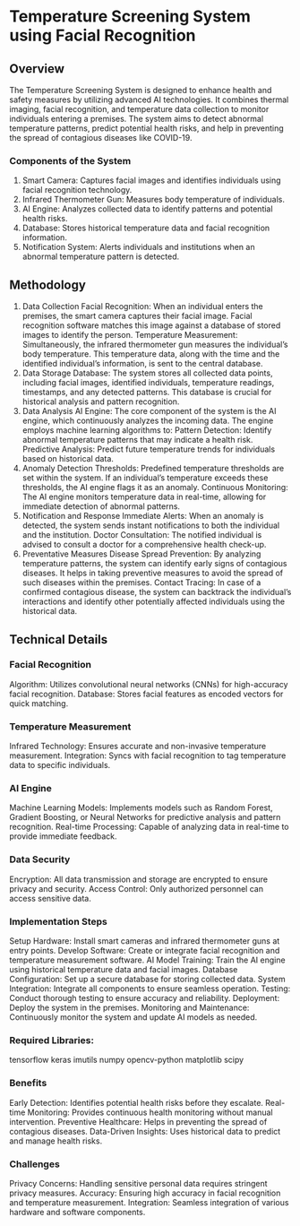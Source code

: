 # Temperature Screening System using Facial Recognition

## Overview
The Temperature Screening System is designed to enhance health and safety measures by utilizing advanced AI technologies. It combines thermal imaging, facial recognition, and temperature data collection to monitor individuals entering a premises. The system aims to detect abnormal temperature patterns, predict potential health risks, and help in preventing the spread of contagious diseases like COVID-19.

### Components of the System
1. Smart Camera: Captures facial images and identifies individuals using facial recognition technology.
2. Infrared Thermometer Gun: Measures body temperature of individuals.
3. AI Engine: Analyzes collected data to identify patterns and potential health risks.
4. Database: Stores historical temperature data and facial recognition information.
5. Notification System: Alerts individuals and institutions when an abnormal temperature pattern is detected.
## Methodology
1. Data Collection
Facial Recognition: When an individual enters the premises, the smart camera captures their facial image. Facial recognition software matches this image against a database of stored images to identify the person.
Temperature Measurement: Simultaneously, the infrared thermometer gun measures the individual’s body temperature. This temperature data, along with the time and the identified individual’s information, is sent to the central database.
2. Data Storage
Database: The system stores all collected data points, including facial images, identified individuals, temperature readings, timestamps, and any detected patterns. This database is crucial for historical analysis and pattern recognition.
3. Data Analysis
AI Engine: The core component of the system is the AI engine, which continuously analyzes the incoming data. The engine employs machine learning algorithms to:
Pattern Detection: Identify abnormal temperature patterns that may indicate a health risk.
Predictive Analysis: Predict future temperature trends for individuals based on historical data.
4. Anomaly Detection
Thresholds: Predefined temperature thresholds are set within the system. If an individual’s temperature exceeds these thresholds, the AI engine flags it as an anomaly.
Continuous Monitoring: The AI engine monitors temperature data in real-time, allowing for immediate detection of abnormal patterns.
5. Notification and Response
Immediate Alerts: When an anomaly is detected, the system sends instant notifications to both the individual and the institution.
Doctor Consultation: The notified individual is advised to consult a doctor for a comprehensive health check-up.
6. Preventative Measures
Disease Spread Prevention: By analyzing temperature patterns, the system can identify early signs of contagious diseases. It helps in taking preventive measures to avoid the spread of such diseases within the premises.
Contact Tracing: In case of a confirmed contagious disease, the system can backtrack the individual’s interactions and identify other potentially affected individuals using the historical data.
## Technical Details
### Facial Recognition
Algorithm: Utilizes convolutional neural networks (CNNs) for high-accuracy facial recognition.
Database: Stores facial features as encoded vectors for quick matching.
### Temperature Measurement
Infrared Technology: Ensures accurate and non-invasive temperature measurement.
Integration: Syncs with facial recognition to tag temperature data to specific individuals.
### AI Engine
Machine Learning Models: Implements models such as Random Forest, Gradient Boosting, or Neural Networks for predictive analysis and pattern recognition.
Real-time Processing: Capable of analyzing data in real-time to provide immediate feedback.
### Data Security
Encryption: All data transmission and storage are encrypted to ensure privacy and security.
Access Control: Only authorized personnel can access sensitive data.
### Implementation Steps
Setup Hardware: Install smart cameras and infrared thermometer guns at entry points.
Develop Software: Create or integrate facial recognition and temperature measurement software.
AI Model Training: Train the AI engine using historical temperature data and facial images.
Database Configuration: Set up a secure database for storing collected data.
System Integration: Integrate all components to ensure seamless operation.
Testing: Conduct thorough testing to ensure accuracy and reliability.
Deployment: Deploy the system in the premises.
Monitoring and Maintenance: Continuously monitor the system and update AI models as needed.
### Required Libraries:
tensorflow
keras
imutils
numpy
opencv-python
matplotlib
scipy
### Benefits
Early Detection: Identifies potential health risks before they escalate.
Real-time Monitoring: Provides continuous health monitoring without manual intervention.
Preventive Healthcare: Helps in preventing the spread of contagious diseases.
Data-Driven Insights: Uses historical data to predict and manage health risks.
### Challenges
Privacy Concerns: Handling sensitive personal data requires stringent privacy measures.
Accuracy: Ensuring high accuracy in facial recognition and temperature measurement.
Integration: Seamless integration of various hardware and software components.
